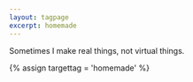 ```yaml
---
layout: tagpage
excerpt: homemade
---
```

Sometimes I make real things, not virtual things.

{% assign targettag = 'homemade' %}